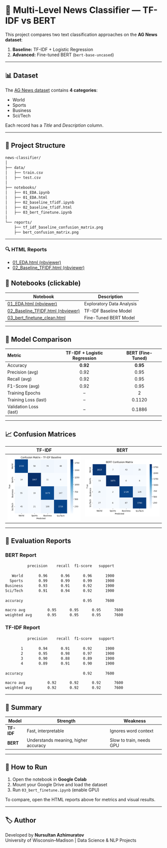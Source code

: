 # 📰 Multi-Level News Classifier — TF-IDF vs BERT

This project compares two text classification approaches on the **AG News dataset**:
1. **Baseline:** TF-IDF + Logistic Regression  
2. **Advanced:** Fine-tuned BERT (`bert-base-uncased`)  

---

## 📊 Dataset
The [AG News dataset](https://www.kaggle.com/datasets/amananandrai/ag-news-classification-dataset) contains **4 categories**:
- World  
- Sports  
- Business  
- Sci/Tech  

Each record has a *Title* and *Description* column.

---

## 📁 Project Structure

```
news-classifier/
│
├── data/
│   ├── train.csv
│   ├── test.csv
│
├── notebooks/
│   ├── 01_EDA.ipynb
│   ├── 01_EDA.html
│   ├── 02_baseline_tfidf.ipynb
│   ├── 02_baseline_tfidf.html
│   ├── 03_bert_finetune.ipynb
│
└── reports/
    ├── tf_idf_baseline_confusion_matrix.png
    ├── bert_confusion_matrix.png
```

---

### 🔍 HTML Reports

- [01_EDA.html (nbviewer)](https://nbviewer.org/github/drnursultan/news-classifier-tfidf-bert/blob/main/notebooks/01_EDA.html)
- [02_Baseline_TFIDF.html (nbviewer)](https://nbviewer.org/github/drnursultan/news-classifier-tfidf-bert/blob/main/notebooks/02_baseline_tfidf.html)

## 📘 Notebooks (clickable)

| Notebook | Description |
|-----------|--------------|
| [01_EDA.html (nbviewer)](https://nbviewer.org/github/drnursultan/news-classifier-tfidf-bert/blob/main/notebooks/01_EDA.html) | Exploratory Data Analysis |
| [02_Baseline_TFIDF.html (nbviewer)](https://nbviewer.org/github/drnursultan/news-classifier-tfidf-bert/blob/main/notebooks/02_baseline_tfidf.html) | TF-IDF Baseline Model |
| [03_bert_finetune_clean.html](notebooks/03_bert_finetune_clean.html) | Fine-Tuned BERT Model |

---

## 🧠 Model Comparison

| Metric | TF-IDF + Logistic Regression | BERT (Fine-Tuned) |
|:-------|:-----------------------------:|:-----------------:|
| Accuracy | **0.92** | **0.95** |
| Precision (avg) | 0.92 | 0.95 |
| Recall (avg) | 0.92 | 0.95 |
| F1-Score (avg) | 0.92 | 0.95 |
| Training Epochs | – | 2 |
| Training Loss (last) | – | 0.1120 |
| Validation Loss (last) | – | 0.1886 |

---

## 📈 Confusion Matrices

| TF-IDF | BERT |
|:------:|:----:|
| ![TF-IDF Confusion Matrix](reports/tf_idf_baseline_confusion_matrix.png) | ![BERT Confusion Matrix](reports/bert_confusion_matrix.png) |

---

## 🧩 Evaluation Reports

### BERT Report
```
          precision    recall  f1-score   support

   World       0.96      0.96      0.96      1900
  Sports       0.99      0.99      0.99      1900
Business       0.93      0.91      0.92      1900
Sci/Tech       0.91      0.94      0.92      1900

accuracy                           0.95      7600
```

```
macro avg          0.95      0.95      0.95      7600
weighted avg       0.95      0.95      0.95      7600
```
### TF-IDF Report

```
          precision    recall  f1-score   support

       1       0.94      0.91      0.92      1900
       2       0.95      0.98      0.97      1900
       3       0.90      0.88      0.89      1900
       4       0.89      0.91      0.90      1900

accuracy                           0.92      7600
```

```
macro avg          0.92      0.92      0.92      7600
weighted avg       0.92      0.92      0.92      7600
````
---

## 🧠 Summary

| Model | Strength | Weakness |
|--------|-----------|-----------|
| **TF-IDF** | Fast, interpretable | Ignores word context |
| **BERT** | Understands meaning, higher accuracy | Slow to train, needs GPU |

---

## 🚀 How to Run

1. Open the notebook in **Google Colab**  
2. Mount your Google Drive and load the dataset  
3. Run `03_bert_finetune.ipynb` (enable GPU)  

To compare, open the HTML reports above for metrics and visual results.

---

## 🏷️ Author
Developed by **Nursultan Azhimuratov**  
University of Wisconsin–Madison | Data Science & NLP Projects
